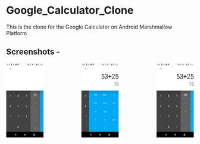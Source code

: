 # Google_Calculator_Clone
This is the clone for the Google Calculator on Android Marshmallow Platform 

## Screenshots -

<img align="left" width="100" height="200" src="/app/screenshots/1.png?raw=true">
<img align="right" width="100" height="200" src="/app/screenshots/2.png?raw=true">
<p align="center">
  <img width="100" height="200" src="/app/screenshots/3.png?raw=true">
</p>
